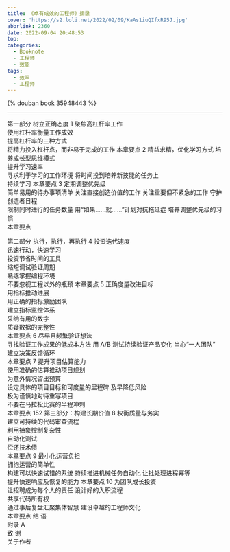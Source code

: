 ```yaml
---
title: 《卓有成效的工程师》摘录
cover: 'https://s2.loli.net/2022/02/09/KaAs1iuQIfxR95J.jpg'
abbrlink: 2360
date: 2022-09-04 20:48:53
top:
categories:
  - Booknote
  - 工程师
  - 效能
tags:
  - 效率
  - 工程师
---
```


{% douban book 35948443 %}

---

第一部分 树立正确态度
1 聚焦高杠杆率工作                          
使用杠杆率衡量工作成效                            
提高杠杆率的三种方式                              
将精力投入杠杆点，而非易于完成的工作 
本章要点 
2 精益求精，优化学习方式
培养成长型思维模式                            
提升学习速率                           
寻求利于学习的工作环境 
将时间投到培养新技能的任务上  
持续学习 
本章要点 
3 定期调整优先级                            
简单易用的待办事项清单 
关注直接创造价值的工作 
关注重要但不紧急的工作 
守护创造者日程                           
限制同时进行的任务数量 
用“如果……就……”计划对抗拖延症 
培养调整优先级的习惯                          
本章要点 

第二部分 执行，执行，再执行
4 投资迭代速度                            
迅速行动，快速学习                          
投资节省时间的工具                           
缩短调试验证周期                            
熟练掌握编程环境                          
不要忽视工程以外的瓶颈 
本章要点 
5 正确度量改进目标                         
用指标推动进展                           
用正确的指标激励团队                       
建立指标监控体系                             
采纳有用的数字                      
质疑数据的完整性                       
本章要点 
6 尽早且频繁验证想法  
寻找验证工作成果的低成本方法 
用 A/B 测试持续验证产品变化 
当心“一人团队”                             
建立决策反馈循环                             
本章要点 
7 提升项目估算能力                              
使用准确的估算推动项目规划  
为意外情况留出预算                              
设定具体的项目目标和可度量的里程碑 
及早降低风险                          
极为谨慎地对待重写项目  
不要在马拉松比赛的半程冲刺  
本章要点 152
第三部分：构建长期价值
8 权衡质量与务实                            
建立可持续的代码审查流程  
利用抽象控制复杂性                             
自动化测试                            
偿还技术债                            
本章要点 
9 最小化运营负担                        
拥抱运营的简单性                            
构建可以快速试错的系统 
持续推进机械任务自动化 
让批处理进程幂等                            
提升快速响应及恢复的能力 
本章要点 
10 为团队成长投资                            
让招聘成为每个人的责任 
设计好的入职流程                         
共享代码所有权                        
通过事后复盘汇聚集体智慧 
建设卓越的工程师文化                            
本章要点 
结 语                           
附录 A                           
致 谢                             
关于作者                           
